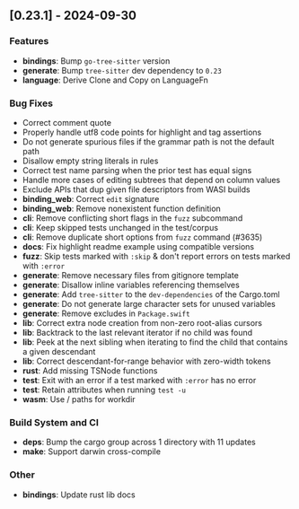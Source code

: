 ## [0.23.1] - 2024-09-30

### Features

- **bindings**: Bump `go-tree-sitter` version
- **generate**: Bump `tree-sitter` dev dependency to `0.23`
- **language**: Derive Clone and Copy on LanguageFn

### Bug Fixes

- Correct comment quote
- Properly handle utf8 code points for highlight and tag assertions
- Do not generate spurious files if the grammar path is not the default path
- Disallow empty string literals in rules
- Correct test name parsing when the prior test has equal signs
- Handle more cases of editing subtrees that depend on column values
- Exclude APIs that dup given file descriptors from WASI builds
- **binding_web**: Correct `edit` signature
- **binding_web**: Remove nonexistent function definition
- **cli**: Remove conflicting short flags in the `fuzz` subcommand
- **cli**: Keep skipped tests unchanged in the test/corpus
- **cli**: Remove duplicate short options from `fuzz` command (#3635)
- **docs**: Fix highlight readme example using compatible versions
- **fuzz**: Skip tests marked with `:skip` & don't report errors on tests marked with `:error`
- **generate**: Remove necessary files from gitignore template
- **generate**: Disallow inline variables referencing themselves
- **generate**: Add `tree-sitter` to the `dev-dependencies` of the Cargo.toml
- **generate**: Do not generate large character sets for unused variables
- **generate**: Remove excludes in `Package.swift`
- **lib**: Correct extra node creation from non-zero root-alias cursors
- **lib**: Backtrack to the last relevant iterator if no child was found
- **lib**: Peek at the next sibling when iterating to find the child that contains a given descendant
- **lib**: Correct descendant-for-range behavior with zero-width tokens
- **rust**: Add missing TSNode functions
- **test**: Exit with an error if a test marked with `:error` has no error
- **test**: Retain attributes when running `test -u`
- **wasm**: Use / paths for workdir

### Build System and CI

- **deps**: Bump the cargo group across 1 directory with 11 updates
- **make**: Support darwin cross-compile

### Other

- **bindings**: Update rust lib docs
